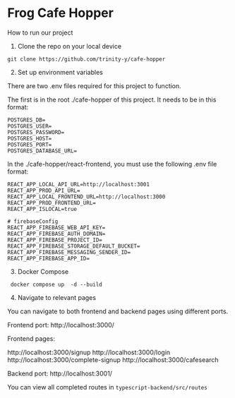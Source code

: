 # Frog Cafe Hopper

How to run our project

1. Clone the repo on your local device

``` git clone https://github.com/trinity-y/cafe-hopper ```

2. Set up environment variables

There are two .env files required for this project to function. 

The first is in the root ./cafe-hopper of this project. It needs to be in this format:

```
POSTGRES_DB=
POSTGRES_USER=
POSTGRES_PASSWORD=
POSTGRES_HOST=
POSTGRES_PORT=
POSTGRES_DATABASE_URL=
```

In the ./cafe-hopper/react-frontend, you must use the following .env file format:

```
REACT_APP_LOCAL_API_URL=http://localhost:3001
REACT_APP_PROD_API_URL=
REACT_APP_LOCAL_FRONTEND_URL=http://localhost:3000
REACT_APP_PROD_FRONTEND_URL=
REACT_APP_ISLOCAL=true

# firebaseConfig
REACT_APP_FIREBASE_WEB_API_KEY=
REACT_APP_FIREBASE_AUTH_DOMAIN=
REACT_APP_FIREBASE_PROJECT_ID=
REACT_APP_FIREBASE_STORAGE_DEFAULT_BUCKET=
REACT_APP_FIREBASE_MESSAGING_SENDER_ID=
REACT_APP_FIREBASE_APP_ID=
```
3. Docker Compose

``` docker compose up  -d --build```

4. Navigate to relevant pages

You can navigate to both frontend and backend pages using different ports.

Frontend port: http://localhost:3000/

Frontend pages:

http://localhost:3000/signup
http://localhost:3000/login
http://localhost:3000/complete-signup
http://localhost:3000/cafesearch

Backend port: http://localhost:3001/

You can view all completed routes in ```typescript-backend/src/routes```
